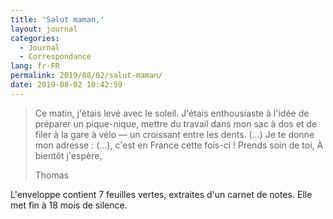 ```yaml
---
title: 'Salut maman,'
layout: journal
categories:
  - Journal
  - Correspondance
lang: fr-FR
permalink: 2019/08/02/salut-maman/
date: 2019-08-02 10:42:59
---
```


> Ce matin, j'étais levé avec le soleil. J'étais enthousiaste à l'idée de préparer un pique-nique, mettre du travail dans mon sac à dos et de filer à la gare à vélo — un croissant entre les dents.
> (…)
> Je te donne mon adresse : (…), c'est en France cette fois-ci !
> Prends soin de toi,
> À bientôt j'espère,
>
> Thomas

L'enveloppe contient 7 feuilles vertes, extraites d'un carnet de notes. Elle met fin à 18 mois de silence.